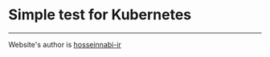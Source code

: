 # Simple test for Kubernetes



---

Website's author is [hosseinnabi-ir](https://github.com/hosseinnabi-ir/CSS-Coffee-Filling-Loader-Animation)
